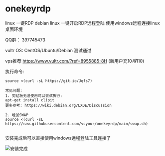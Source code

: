 # onekeyrdp
linux 一键RDP
debian linux 一键开启RDP远程登陆
使用windows远程连接linux桌面环境


QQ群： 397745473

vultr OS: CentOS/Ubuntu/Debian 测试通过

vps推荐 https://www.vultr.com/?ref=8955885-8H (新用户充10$得110$)

执行命令:
```
source <(curl -sL https://git.io/Jqfs7)
```
```
常见问题:
1. 剪贴板无法使用可以尝试执行:
apt-get install clipit
更多参考: https://wiki.debian.org/LXDE/Discussion

2. 增加SWAP
source <(curl -sL https://raw.githubusercontent.com/vsyour/onekeyrdp/main/swap.sh)


```


安装完成后可以直接使用windows远程登陆工具连接了

![安装完成](https://i.imgur.com/h8c1j8p.png)
